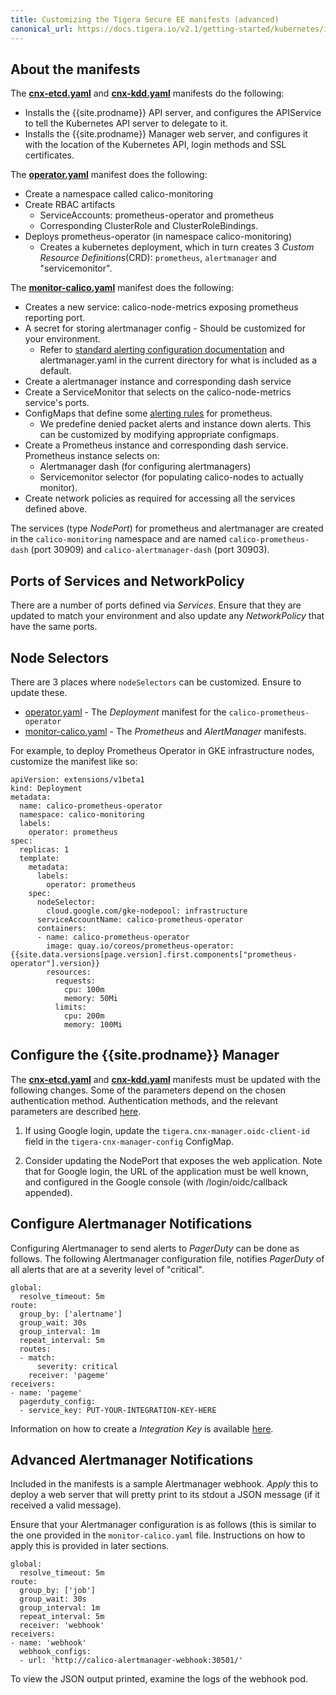```yaml
---
title: Customizing the Tigera Secure EE manifests (advanced)
canonical_url: https://docs.tigera.io/v2.1/getting-started/kubernetes/installation/hosted/cnx/cnx
---
```


## About the manifests

The **[cnx-etcd.yaml](1.7/cnx-etcd.yaml)** and **[cnx-kdd.yaml](1.7/cnx-kdd.yaml)** manifests do the following:
  - Installs the {{site.prodname}} API server, and configures the APIService to tell
    the Kubernetes API server to delegate to it.
  - Installs the {{site.prodname}} Manager web server, and configures it with the location
    of the Kubernetes API, login methods and SSL certificates.

The **[operator.yaml](1.7/operator.yaml)** manifest does the following:
  - Create a namespace called calico-monitoring
  - Create RBAC artifacts
      - ServiceAccounts: prometheus-operator and prometheus
      - Corresponding ClusterRole and ClusterRoleBindings.
  - Deploys prometheus-operator (in namespace calico-monitoring)
    - Creates a kubernetes deployment, which in turn creates 3 _Custom Resource
      Definitions_(CRD): `prometheus`, `alertmanager` and "servicemonitor".

The **[monitor-calico.yaml](1.7/monitor-calico.yaml)** manifest does the following:
  - Creates a new service: calico-node-metrics exposing prometheus reporting
    port.
  - A secret for storing alertmanager config - Should be customized for your
    environment.
    - Refer to [standard alerting configuration documentation](https://prometheus.io/docs/alerting/configuration/)
      and alertmanager.yaml in the current directory for what is included as a
      default.
  - Create a alertmanager instance and corresponding dash service
  - Create a ServiceMonitor that selects on the calico-node-metrics service's
    ports.
  - ConfigMaps that define some [alerting rules](https://prometheus.io/docs/prometheus/latest/configuration/alerting_rules/)
    for prometheus.
    - We predefine denied packet alerts and instance down alerts. This can be
      customized by modifying appropriate configmaps.
  - Create a Prometheus instance and corresponding dash service. Prometheus
    instance selects on:
    - Alertmanager dash (for configuring alertmanagers)
    - Servicemonitor selector (for populating calico-nodes to actually monitor).
  - Create network policies as required for accessing all the services defined
    above.

The services (type _NodePort_) for prometheus and alertmanager are created in
the `calico-monitoring` namespace and are named `calico-prometheus-dash`
(port 30909) and `calico-alertmanager-dash` (port 30903).

## Ports of Services and NetworkPolicy

There are a number of ports defined via _Services_. Ensure that they are updated
to match your environment and also update any _NetworkPolicy_ that
have the same ports.

## Node Selectors

There are 3 places where `nodeSelectors` can be customized. Ensure to update
these.

- [operator.yaml](1.7/operator.yaml) - The _Deployment_
  manifest for the `calico-prometheus-operator`
- [monitor-calico.yaml](1.7/monitor-calico.yaml) - The _Prometheus_ and
  _AlertManager_ manifests.

For example, to deploy Prometheus Operator in GKE infrastructure nodes,
customize the manifest like so:

```
apiVersion: extensions/v1beta1
kind: Deployment
metadata:
  name: calico-prometheus-operator
  namespace: calico-monitoring
  labels:
    operator: prometheus
spec:
  replicas: 1
  template:
    metadata:
      labels:
        operator: prometheus
    spec:
      nodeSelector:
        cloud.google.com/gke-nodepool: infrastructure
      serviceAccountName: calico-prometheus-operator
      containers:
      - name: calico-prometheus-operator
        image: quay.io/coreos/prometheus-operator:{{site.data.versions[page.version].first.components["prometheus-operator"].version}}
        resources:
          requests:
            cpu: 100m
            memory: 50Mi
          limits:
            cpu: 200m
            memory: 100Mi
```

## Configure the {{site.prodname}} Manager

The **[cnx-etcd.yaml](1.7/cnx-etcd.yaml)** and **[cnx-kdd.yaml](1.7/cnx-kdd.yaml)** manifests must be updated with
the following changes.  Some of the parameters depend on the chosen
authentication method.  Authentication methods, and the relevant parameters
are described [here]({{site.baseurl}}/{{page.version}}/reference/cnx/authentication).

1. If using Google login, update the `tigera.cnx-manager.oidc-client-id` field
   in the `tigera-cnx-manager-config` ConfigMap.

1. Consider updating the NodePort that exposes the web application.  Note
   that for Google login, the URL of the application must be well known,
   and configured in the Google console (with /login/oidc/callback appended).

## Configure Alertmanager Notifications

Configuring Alertmanager to send alerts to _PagerDuty_ can be done as follows.
The following Alertmanager configuration file, notifies _PagerDuty_ of all
alerts that are at a severity level of "critical".

```
global:
  resolve_timeout: 5m
route:
  group_by: ['alertname']
  group_wait: 30s
  group_interval: 1m
  repeat_interval: 5m
  routes:
  - match:
      severity: critical
    receiver: 'pageme'
receivers:
- name: 'pageme'
  pagerduty_config:
  - service_key: PUT-YOUR-INTEGRATION-KEY-HERE
```

Information on how to create a _Integration Key_ is available
[here](https://support.pagerduty.com/hc/en-us/articles/202830340-Create-a-Generic-Events-API-Integration).

## Advanced Alertmanager Notifications

Included in the manifests is a sample Alertmanager webhook. _Apply_ this to
deploy a web server that will pretty print to its stdout a JSON message (if it
received a valid message).

Ensure that your Alertmanager configuration is as follows (this is similar to
the one provided in the `monitor-calico.yaml` file. Instructions on how to
apply this is provided in later sections.

```
global:
  resolve_timeout: 5m
route:
  group_by: ['job']
  group_wait: 30s
  group_interval: 1m
  repeat_interval: 5m
  receiver: 'webhook'
receivers:
- name: 'webhook'
  webhook_configs:
  - url: 'http://calico-alertmanager-webhook:30501/'
```

To view the JSON output printed, examine the logs of the webhook pod.
